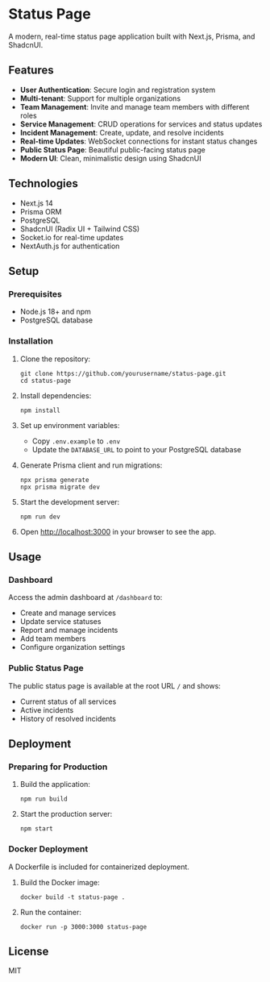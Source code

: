 # Status Page

A modern, real-time status page application built with Next.js, Prisma, and ShadcnUI.

## Features

- **User Authentication**: Secure login and registration system
- **Multi-tenant**: Support for multiple organizations
- **Team Management**: Invite and manage team members with different roles
- **Service Management**: CRUD operations for services and status updates
- **Incident Management**: Create, update, and resolve incidents
- **Real-time Updates**: WebSocket connections for instant status changes
- **Public Status Page**: Beautiful public-facing status page
- **Modern UI**: Clean, minimalistic design using ShadcnUI

## Technologies

- Next.js 14
- Prisma ORM
- PostgreSQL
- ShadcnUI (Radix UI + Tailwind CSS)
- Socket.io for real-time updates
- NextAuth.js for authentication

## Setup

### Prerequisites

- Node.js 18+ and npm
- PostgreSQL database

### Installation

1. Clone the repository:
   ```
   git clone https://github.com/yourusername/status-page.git
   cd status-page
   ```

2. Install dependencies:
   ```
   npm install
   ```

3. Set up environment variables:
   - Copy `.env.example` to `.env`
   - Update the `DATABASE_URL` to point to your PostgreSQL database

4. Generate Prisma client and run migrations:
   ```
   npx prisma generate
   npx prisma migrate dev
   ```

5. Start the development server:
   ```
   npm run dev
   ```

6. Open [http://localhost:3000](http://localhost:3000) in your browser to see the app.

## Usage

### Dashboard

Access the admin dashboard at `/dashboard` to:
- Create and manage services
- Update service statuses
- Report and manage incidents
- Add team members
- Configure organization settings

### Public Status Page

The public status page is available at the root URL `/` and shows:
- Current status of all services
- Active incidents
- History of resolved incidents

## Deployment

### Preparing for Production

1. Build the application:
   ```
   npm run build
   ```

2. Start the production server:
   ```
   npm start
   ```

### Docker Deployment

A Dockerfile is included for containerized deployment.

1. Build the Docker image:
   ```
   docker build -t status-page .
   ```

2. Run the container:
   ```
   docker run -p 3000:3000 status-page
   ```

## License

MIT 